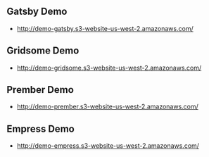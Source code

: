 ## Gatsby Demo 
- http://demo-gatsby.s3-website-us-west-2.amazonaws.com/

## Gridsome Demo 
- http://demo-gridsome.s3-website-us-west-2.amazonaws.com/

## Prember Demo 
- http://demo-prember.s3-website-us-west-2.amazonaws.com/

## Empress Demo 
- http://demo-empress.s3-website-us-west-2.amazonaws.com/

